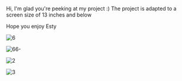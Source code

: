 Hi,
I'm glad you're peeking at my project :)
The project is adapted to a screen size of 13 inches and below

Hope you enjoy
Esty


![6](https://github.com/user-attachments/assets/e471c534-20f3-4413-a3a5-0cb6195561e9)

![66-](https://github.com/user-attachments/assets/db41cebc-d0da-410c-a68d-c2306115923d)

![2](https://github.com/user-attachments/assets/c23dbe15-720c-4a47-9dad-1a48cf65f43f)

![3](https://github.com/user-attachments/assets/e2776e64-fdb5-4b2c-bf08-afe690d175f3)
